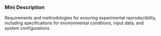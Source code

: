 ### Mini Description

Requirements and methodologies for ensuring experimental reproducibility, including specifications for environmental conditions, input data, and system configurations.
